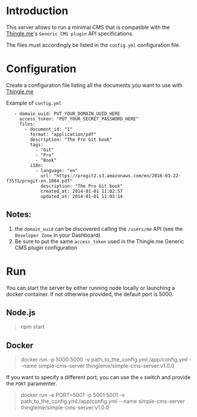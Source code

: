 # Introduction
This server allows to run a minimal CMS that is compatible with the [Thingle.me](https://thingle.me)'s `Generic CMS plugin` API specifications.

The files must accordingly be listed in the `config.yml` configuration file.

# Configuration
Create a configuration file listing all the documents you want to use with [Thingle.me](https://thingle.me)

Example of `config.yml`
```
   - domain_uuid: PUT_YOUR_DOMAIN_UUID_HERE
     access_token: "PUT_YOUR_SECRET_PASSWORD_HERE"
     files:
       - document_id: "1"
         format: "application/pdf"
         description: "The Pro Git book"
         tags:
           - "Git"
           - "Pro"
           - "Book"
         i18n:
           - language: "en"
             url: "https://progit2.s3.amazonaws.com/en/2016-03-22-f3531/progit-en.1084.pdf"
             description: "The Pro Git book"
             created_at: 2014-01-01 11:02:57
             updated_at: 2014-01-01 11:03:14
```

## Notes:
1. the `domain_uuid` can be discovered calling the `/users/me` API (see the `Developer Zone` in your Dashboard)
2. Be sure to put the same `access_token` used in the Thingle.me Generic CMS plugin configuration

# Run

You can start the server by either running node locally or launching a docker container. If not otherwise provided, the default port is 5000.

## Node.js

> npm start

## Docker

> docker run -p 5000:5000 -v path_to_the_config.yml:/app/config.yml --name simple-cms-server thingleme/simple-cms-server:v1.0.0

If you want to specify a different port, you can use the `e` switch and provide the `PORT` paramenter.

> docker run -e PORT=5001 -p 5001:5001 -v path_to_the_config.yml:/app/config.yml --name simple-cms-server thingleme/simple-cms-server:v1.0.0